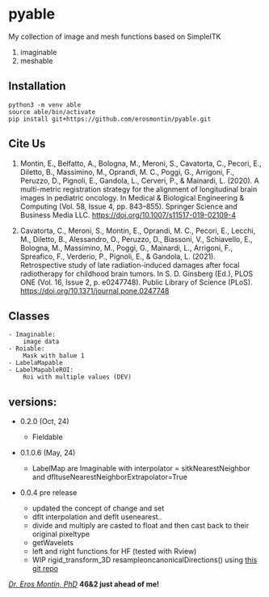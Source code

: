 # pyable
My collection of image and mesh functions
based on SimpleITK

1. imaginable
1. meshable


## Installation

```
python3 -m venv able
source able/bin/activate
pip install git+https://github.com/erosmontin/pyable.git

```
## Cite Us

1. Montin, E., Belfatto, A., Bologna, M., Meroni, S., Cavatorta, C., Pecori, E., Diletto, B., Massimino, M., Oprandi, M. C., Poggi, G., Arrigoni, F., Peruzzo, D., Pignoli, E., Gandola, L., Cerveri, P., & Mainardi, L. (2020). A multi-metric registration strategy for the alignment of longitudinal brain images in pediatric oncology. In Medical &amp; Biological Engineering &amp; Computing (Vol. 58, Issue 4, pp. 843–855). Springer Science and Business Media LLC. https://doi.org/10.1007/s11517-019-02109-4

1. Cavatorta, C., Meroni, S., Montin, E., Oprandi, M. C., Pecori, E., Lecchi, M., Diletto, B., Alessandro, O., Peruzzo, D., Biassoni, V., Schiavello, E., Bologna, M., Massimino, M., Poggi, G., Mainardi, L., Arrigoni, F., Spreafico, F., Verderio, P., Pignoli, E., & Gandola, L. (2021). Retrospective study of late radiation-induced damages after focal radiotherapy for childhood brain tumors. In S. D. Ginsberg (Ed.), PLOS ONE (Vol. 16, Issue 2, p. e0247748). Public Library of Science (PLoS). https://doi.org/10.1371/journal.pone.0247748

## Classes
    - Imaginable:
        image data 
    - Roiable:
        Mask with balue 1
    - LabelaMapable
    - LabelMapableROI:
        Roi with multiple values (DEV)
## versions:
- 0.2.0 (Oct, 24)
    - Fieldable
- 0.1.0.6 (May, 24)
    - LabelMap are Imaginable with interpolator = sitkNearestNeighbor and dfltuseNearestNeighborExtrapolator=True 

- 0.0.4 pre release
    - updated the concept of change and set
    - dflt interpolation and deflt usenearest..
    - divide and multiply are casted to float and then cast back to their original pixeltype
    - getWavelets
    - left and right functions for HF (tested with Rview)
    - WIP rigid_transform_3D resampleoncanonicalDirections() using [this git repo](https://github.com/nghiaho12/rigid_transform_3D/blob/master/test_rigid_transform_3D.py)
    
[*Dr. Eros Montin, PhD*](http://me.biodimensional.com)
**46&2 just ahead of me!**

